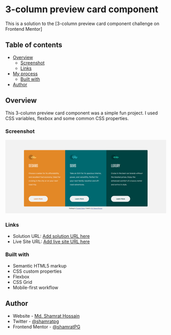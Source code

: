 # 3-column preview card component

This is a solution to the [3-column preview card component challenge on Frontend Mentor]

## Table of contents

- [Overview](#overview)
  - [Screenshot](#screenshot)
  - [Links](#links)
- [My process](#my-process)
  - [Built with](#built-with)
- [Author](#author)


## Overview

This 3-column preview card component was a simple fun project. I used CSS variables, flexbox and some common CSS properties.


### Screenshot

![](images/screenshot.png)


### Links

- Solution URL: [Add solution URL here](https://github.com/shamratPG/column-preview-card)
- Live Site URL: [Add live site URL here](https://shamratpg.github.io/column-preview-card/)


### Built with

- Semantic HTML5 markup
- CSS custom properties
- Flexbox
- CSS Grid
- Mobile-first workflow
<!-- - [React](https://reactjs.org/) - JS library
- [Next.js](https://nextjs.org/) - React framework
- [Styled Components](https://styled-components.com/) - For styles -->


## Author

- Website - [Md. Shamrat Hossain](https://github.com/shamratPG)
- Twitter - [@shamratpg](https://twitter.com/shamratpg)
- Frontend Mentor - [@shamratPG](https://www.frontendmentor.io/profile/shamratPG)

